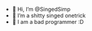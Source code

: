 - 👋 Hi, I’m @SingedSimp
- 👀 I’m a shitty singed onetrick
- 🌱 I am a bad programmer :D

<!---
SingedSimp/SingedSimp is a ✨ special ✨ repository because its `README.md` (this file) appears on your GitHub profile.
You can click the Preview link to take a look at your changes.
--->
